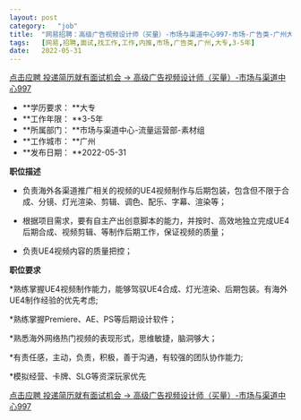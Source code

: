 ```yaml
---
layout:	post
category:	"job"
title:	"网易招聘：高级广告视频设计师（买量）-市场与渠道中心997-市场-广告类-广州大专3-5年"
tags:	[网易,招聘,面试,找工作,工作,内推,市场,广告类,广州,大专,3-5年]
date:	2022-05-31
---
```


[点击应聘 投递简历就有面试机会 ->  高级广告视频设计师（买量）-市场与渠道中心997](http://mobile.bole.netease.com/bole/boleDetail?id=40100&employeeId=346f03c3cda5f04c&key=all)



- **学历要求： **大专
- **工作年限： **3-5年
- **所属部门： **市场与渠道中心-流量运营部-素材组
- **工作城市： **广州
- **发布日期： **2022-05-31



**职位描述**

* 负责海外各渠道推广相关的视频的UE4视频制作与后期包装，包含但不限于合成、分镜、灯光渲染、剪辑、调色、配乐、字幕、渲染等；

* 根据项目需求，要有自主产出创意脚本的能力，并按时、高效地独立完成UE4后期合成、视频剪辑、等制作后期工作，保证视频的质量；

* 负责UE4视频内容的质量把控；



**职位要求**

*熟练掌握UE4视频制作能力，能够驾驭UE4合成、灯光渲染、后期包装。有海外UE4制作经验的优先考虑;

*熟练掌握Premiere、AE、PS等后期设计软件；

*熟悉海外网络热门视频的表现形式，思维敏捷，脑洞够大；

*有责任感，主动，负责，积极，善于沟通，有较强的团队协作能力;

*模拟经营、卡牌、SLG等资深玩家优先



[点击应聘 投递简历就有面试机会 ->  高级广告视频设计师（买量）-市场与渠道中心997](http://mobile.bole.netease.com/bole/boleDetail?id=40100&employeeId=346f03c3cda5f04c&key=all)